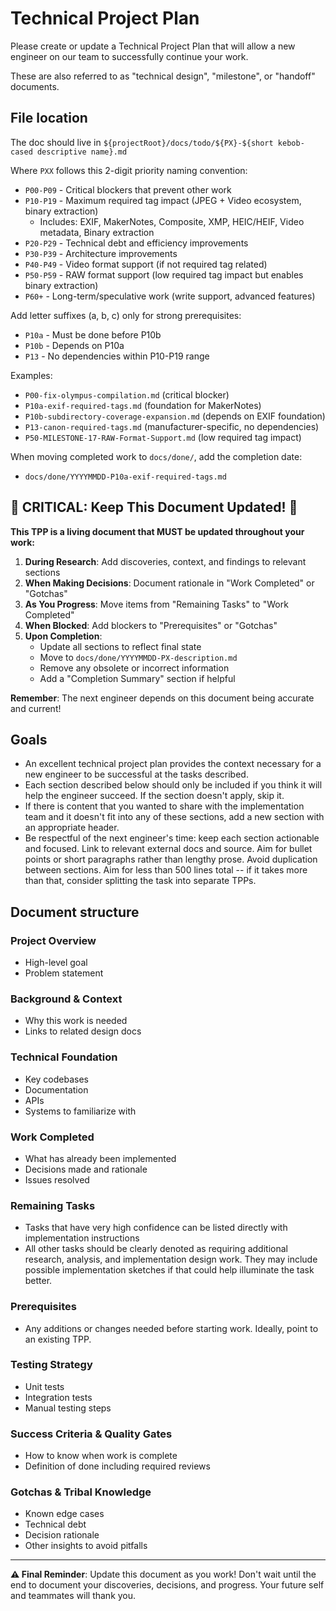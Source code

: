 # Technical Project Plan

Please create or update a Technical Project Plan that will allow a new engineer on our team to successfully continue your work.

These are also referred to as "technical design", "milestone", or "handoff" documents.

## File location

The doc should live in `${projectRoot}/docs/todo/${PX}-${short kebob-cased descriptive name}.md`

Where `PXX` follows this 2-digit priority naming convention:
- `P00-P09` - Critical blockers that prevent other work
- `P10-P19` - Maximum required tag impact (JPEG + Video ecosystem, binary extraction)
  - Includes: EXIF, MakerNotes, Composite, XMP, HEIC/HEIF, Video metadata, Binary extraction
- `P20-P29` - Technical debt and efficiency improvements
- `P30-P39` - Architecture improvements  
- `P40-P49` - Video format support (if not required tag related)
- `P50-P59` - RAW format support (low required tag impact but enables binary extraction)
- `P60+` - Long-term/speculative work (write support, advanced features)

Add letter suffixes (a, b, c) only for strong prerequisites:
- `P10a` - Must be done before P10b
- `P10b` - Depends on P10a
- `P13` - No dependencies within P10-P19 range

Examples:
- `P00-fix-olympus-compilation.md` (critical blocker)
- `P10a-exif-required-tags.md` (foundation for MakerNotes)
- `P10b-subdirectory-coverage-expansion.md` (depends on EXIF foundation)
- `P13-canon-required-tags.md` (manufacturer-specific, no dependencies)
- `P50-MILESTONE-17-RAW-Format-Support.md` (low required tag impact)

When moving completed work to `docs/done/`, add the completion date:
- `docs/done/YYYYMMDD-P10a-exif-required-tags.md`

## 🚨 CRITICAL: Keep This Document Updated! 🚨

**This TPP is a living document that MUST be updated throughout your work:**

1. **During Research**: Add discoveries, context, and findings to relevant sections
2. **When Making Decisions**: Document rationale in "Work Completed" or "Gotchas"
3. **As You Progress**: Move items from "Remaining Tasks" to "Work Completed"
4. **When Blocked**: Add blockers to "Prerequisites" or "Gotchas"
5. **Upon Completion**: 
   - Update all sections to reflect final state
   - Move to `docs/done/YYYYMMDD-PX-description.md`
   - Remove any obsolete or incorrect information
   - Add a "Completion Summary" section if helpful

**Remember**: The next engineer depends on this document being accurate and current!

## Goals

- An excellent technical project plan provides the context necessary for a new engineer to be successful at the tasks described.
- Each section described below should only be included if you think it will help the engineer succeed. If the section doesn't apply, skip it.
- If there is content that you wanted to share with the implementation team and it doesn't fit into any of these sections, add a new section with an appropriate header.
- Be respectful of the next engineer's time: keep each section actionable and focused. Link to relevant external docs and source. Aim for bullet points or short paragraphs rather than lengthy prose. Avoid duplication between sections. Aim for less than 500 lines total -- if it takes more than that, consider splitting the task into separate TPPs.

## Document structure

### Project Overview

- High-level goal
- Problem statement

### Background & Context

- Why this work is needed
- Links to related design docs

### Technical Foundation

- Key codebases
- Documentation
- APIs
- Systems to familiarize with

### Work Completed

- What has already been implemented
- Decisions made and rationale
- Issues resolved

### Remaining Tasks

- Tasks that have very high confidence can be listed directly with implementation instructions
- All other tasks should be clearly denoted as requiring additional research, analysis, and implementation design work. They may include possible implementation sketches if that could help illuminate the task better.

### Prerequisites

- Any additions or changes needed before starting work. Ideally, point to an existing TPP.

### Testing Strategy

- Unit tests
- Integration tests
- Manual testing steps

### Success Criteria & Quality Gates

- How to know when work is complete
- Definition of done including required reviews

### Gotchas & Tribal Knowledge

- Known edge cases
- Technical debt
- Decision rationale
- Other insights to avoid pitfalls

---

**⚠️ Final Reminder**: Update this document as you work! Don't wait until the end to document your discoveries, decisions, and progress. Your future self and teammates will thank you.
